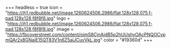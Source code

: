 +++
headless = true
icon = "https://ih1.redbubble.net/image.1260624506.2986/flat,128x128,075,f-pad,128x128,f8f8f8.jpg"
logo = "https://ih1.redbubble.net/image.1260624506.2986/flat,128x128,075,f-pad,128x128,f8f8f8.jpg"
image = "https://fbcoverstreet.com/content/oimS8CjnAidB5p2hUUshyOAcPNQOCypmQAr2x8GNajE15QT83V1n6Z5aiJCuvVkL.jpg"
color = "#19360d"
+++
